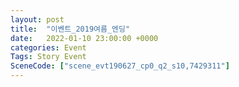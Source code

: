 ```yaml
---
layout: post
title:  "이벤트_2019여름_엔딩"
date:   2022-01-10 23:00:00 +0000
categories: Event
Tags: Story Event
SceneCode: ["scene_evt190627_cp0_q2_s10,7429311"]
---
```

